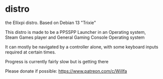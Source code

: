 # distro
the Ellixpi distro. Based on Debian 13 "Trixie"

This distro is made to be a PPSSPP Launcher in an Operating system, Steam Games player and General Gaming Console Operating system

It can mostly be navigated by a controller alone, with some keyboard inputs required at certain times. 

Progress is currently fairly slow but is getting there

Please donate if possible:
https://www.patreon.com/c/Willfa
